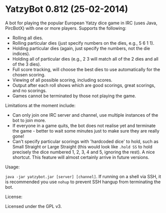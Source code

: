 YatzyBot 0.812 (25-02-2014)
===========================

A bot for playing the popular European Yatzy dice game in IRC (uses Java, PircBotX) with one or more players. Supports the following:

* Rolling all dies.
* Rolling particular dies (just specify numbers on the dies, e.g., 5 6 1 1).
* Holding particular dies (again, just specify the numbers, not the die indices).
* Holding all of particular dies (e.g., 2 3 will match all of the 2 dies and all of the 3 dies).
* Full score tracking, will choose the best dies to use automatically for the chosen scoring.
* Viewing of all possible scoring, including scores.
* Output after each roll shows which are good scorings, great scorings, and no scorings.
* Games cannot be terminated by those not playing the game.

Limitations at the moment include:

* Can only join one IRC server and channel, use multiple instances of the bot to join more.
* If everyone in a game quits, the bot does not realise yet and terminate the game - better to wait some minutes just to make sure they are really gone!
* Can't specify particular scorings with 'hardcoded dice' to hold, such as Small Straight or Large Straight (this would look like `.hold SS` to hold precisely the dice numbered 1, 2, 3, 4 and 5, ignoring the rest). A nice shortcut. This feature will almost certainly arrive in future versions.

Usage:

`java -jar yatzybot.jar [server] [channel]`. If running on a shell via SSH, it is recommended you use `nohup` to prevent SSH hangup from terminating the bot.

License:

Licensed under the GPL v3.